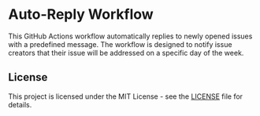 # Auto-Reply Workflow
This GitHub Actions workflow automatically replies to newly opened issues with a predefined message. The workflow is designed to notify issue creators that their issue will be addressed on a specific day of the week.





## License

This project is licensed under the MIT License - see the [LICENSE](LICENSE) file for details.

















